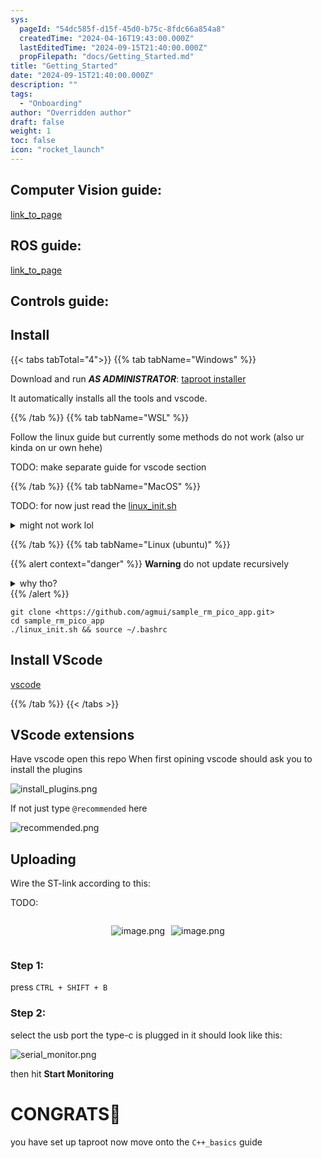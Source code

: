 ```yaml
---
sys:
  pageId: "54dc585f-d15f-45d0-b75c-8fdc66a854a8"
  createdTime: "2024-04-16T19:43:00.000Z"
  lastEditedTime: "2024-09-15T21:40:00.000Z"
  propFilepath: "docs/Getting_Started.md"
title: "Getting_Started"
date: "2024-09-15T21:40:00.000Z"
description: ""
tags:
  - "Onboarding"
author: "Overridden author"
draft: false
weight: 1
toc: false
icon: "rocket_launch"
---
```


## Computer Vision guide:

[link_to_page](86d45bc0-388b-4d26-8848-44f255f73d0e)

## ROS guide:

[link_to_page](3c76c1de-ec8f-46d6-8b0a-294005edc2d5)

## Controls guide:

## Install

{{< tabs tabTotal="4">}}
{{% tab tabName="Windows" %}}

Download and run _**AS ADMINISTRATOR**_: [taproot installer](https://github.com/Thornbots/TeachingFreshies/releases/tag/1.0)

It automatically installs all the tools and vscode.

{{% /tab %}}
{{% tab tabName="WSL" %}}

Follow the linux guide but currently some methods do not work (also ur kinda on ur own hehe)

TODO: make separate guide for vscode section

{{% /tab %}}
{{% tab tabName="MacOS" %}}

TODO: for now just read the [linux_init.sh](https://github.com/agmui/sample_rm_pico_app/blob/main/linux_init.sh)

<details>
<summary>might not work lol</summary>

`brew install libusb pkg-config`

Next install: [vscode](https://code.visualstudio.com/Download)

</details>

{{% /tab %}}
{{% tab tabName="Linux (ubuntu)" %}}

{{% alert context="danger" %}}
**Warning** do not update recursively
<details>
<summary>why tho?</summary>
There are some submodules that may go on for a while (like tinyusb) and I highly
recommend you don't need to get them.
If you want to see what submodules I update just look in `linux_init.sh`
</details>
{{% /alert %}}

```shell
git clone <https://github.com/agmui/sample_rm_pico_app.git>
cd sample_rm_pico_app
./linux_init.sh && source ~/.bashrc
```

## Install VScode

[vscode](https://code.visualstudio.com/Download)

{{% /tab %}}
{{< /tabs >}}

## VScode extensions

Have vscode open this repo
When first opining vscode should ask you to install the plugins

![install_plugins.png](https://prod-files-secure.s3.us-west-2.amazonaws.com/d518164a-d88e-44d1-a4ee-3adb3bd8bce0/89bd30f0-1825-4e77-867b-0a41ce370880/install_plugins.png?X-Amz-Algorithm=AWS4-HMAC-SHA256&X-Amz-Content-Sha256=UNSIGNED-PAYLOAD&X-Amz-Credential=ASIAZI2LB466YJK7LFG6%2F20250306%2Fus-west-2%2Fs3%2Faws4_request&X-Amz-Date=20250306T160928Z&X-Amz-Expires=3600&X-Amz-Security-Token=IQoJb3JpZ2luX2VjEOf%2F%2F%2F%2F%2F%2F%2F%2F%2F%2FwEaCXVzLXdlc3QtMiJHMEUCIArgSlePTWC%2FbRwq9uQ0b8zOsxS6447yK7OTVCFGWjUDAiEA1mP0wyVeP8RRQYt0LDLtlCP62aw%2BU%2Fs56Az16fbS%2BAsq%2FwMIMBAAGgw2Mzc0MjMxODM4MDUiDDvZyUZImUGX%2B3vnhCrcA3qAU9dIbH8p5%2FhIfrSR5ZvzsPUOIl6wujo4PQ5FAMAP0S3bjVpKYUxMXTi5G5qSxHtb68ncFKNAgDcZkNXKQmMqLzPeEjJmSmF%2Bv9SC5PCr%2BbXYbD6FCFBvQjTVsAfi1xdwB7qtkEfx7fhVUEuqtv4N5Y%2FY8Don%2FUHHZJ6kS0sr1WgU8oPQTFKWpbtSDB5YXIBD31JWP0p5xV41qouWWoGHRvVXwHZhuxk6PbzNNsewKTcutrBP2dQsPIBHUDG3ZKC19m2C%2F1XvCWaLNWoUUyMci3N6UM78gl990n%2BTruXhDg0QGwZO%2FpGRCUry5VhqtHktElqrX%2FKMI4UkPtOCR3JKikhwe72fkJH7ENDHpg0zGYKeH3gScoqLfYdXdVZxWI4cyDjC9oO5GX2mYyvN74gRAXkHIQnXw7Omm2MtyyO%2FXYZeBc5j0RvwK6wMCApl%2F6GDYFPZQxDK4lQNib9eKjnONpQmlJl%2FHw8onjvTsGQNM1NCyhwRYwPGPdG7%2FEps5PjFCrUEAdsD3XzlrvnWVQgA%2FnRg97eTGnb8ar0kojcWJXwmW4zt2QoOFvgY%2BnBZbLiU2tlt6468OZBT%2FZ45mj615auum0Jsxi1lCV2em59J1wOEzq2azBzPfYkbMOjvpr4GOqUB%2FZtSivZP3CPtbnbHd9WiYeVr1zFdTqT4QS9pDbAQOF%2FOlDW3tgrB4pYI%2BLlC0CnOU4yejTkK5W4S5kVjRybtob%2FOJ5quLjqH06Rp9WIZeCWH1tKONO9z2HvsqIMV2n18SK4Q4bkhgRTQz9A1mSvLY26KLqfGjkQ4MRKGuvNiBP2jG0ecXi%2FZmkLkfTby96BFUfQILqvjNgO6N0fInJDVrv1p%2Fou4&X-Amz-Signature=0a57e0c6e113abf0318124b42cd75ec8354934270f705122c0b0bd8371d0f696&X-Amz-SignedHeaders=host&x-id=GetObject)

If not just type `@recommended` here  

![recommended.png](https://prod-files-secure.s3.us-west-2.amazonaws.com/d518164a-d88e-44d1-a4ee-3adb3bd8bce0/61e661e9-5d85-4dfc-be0d-8d2097a5e793/recommended.png?X-Amz-Algorithm=AWS4-HMAC-SHA256&X-Amz-Content-Sha256=UNSIGNED-PAYLOAD&X-Amz-Credential=ASIAZI2LB466YJK7LFG6%2F20250306%2Fus-west-2%2Fs3%2Faws4_request&X-Amz-Date=20250306T160928Z&X-Amz-Expires=3600&X-Amz-Security-Token=IQoJb3JpZ2luX2VjEOf%2F%2F%2F%2F%2F%2F%2F%2F%2F%2FwEaCXVzLXdlc3QtMiJHMEUCIArgSlePTWC%2FbRwq9uQ0b8zOsxS6447yK7OTVCFGWjUDAiEA1mP0wyVeP8RRQYt0LDLtlCP62aw%2BU%2Fs56Az16fbS%2BAsq%2FwMIMBAAGgw2Mzc0MjMxODM4MDUiDDvZyUZImUGX%2B3vnhCrcA3qAU9dIbH8p5%2FhIfrSR5ZvzsPUOIl6wujo4PQ5FAMAP0S3bjVpKYUxMXTi5G5qSxHtb68ncFKNAgDcZkNXKQmMqLzPeEjJmSmF%2Bv9SC5PCr%2BbXYbD6FCFBvQjTVsAfi1xdwB7qtkEfx7fhVUEuqtv4N5Y%2FY8Don%2FUHHZJ6kS0sr1WgU8oPQTFKWpbtSDB5YXIBD31JWP0p5xV41qouWWoGHRvVXwHZhuxk6PbzNNsewKTcutrBP2dQsPIBHUDG3ZKC19m2C%2F1XvCWaLNWoUUyMci3N6UM78gl990n%2BTruXhDg0QGwZO%2FpGRCUry5VhqtHktElqrX%2FKMI4UkPtOCR3JKikhwe72fkJH7ENDHpg0zGYKeH3gScoqLfYdXdVZxWI4cyDjC9oO5GX2mYyvN74gRAXkHIQnXw7Omm2MtyyO%2FXYZeBc5j0RvwK6wMCApl%2F6GDYFPZQxDK4lQNib9eKjnONpQmlJl%2FHw8onjvTsGQNM1NCyhwRYwPGPdG7%2FEps5PjFCrUEAdsD3XzlrvnWVQgA%2FnRg97eTGnb8ar0kojcWJXwmW4zt2QoOFvgY%2BnBZbLiU2tlt6468OZBT%2FZ45mj615auum0Jsxi1lCV2em59J1wOEzq2azBzPfYkbMOjvpr4GOqUB%2FZtSivZP3CPtbnbHd9WiYeVr1zFdTqT4QS9pDbAQOF%2FOlDW3tgrB4pYI%2BLlC0CnOU4yejTkK5W4S5kVjRybtob%2FOJ5quLjqH06Rp9WIZeCWH1tKONO9z2HvsqIMV2n18SK4Q4bkhgRTQz9A1mSvLY26KLqfGjkQ4MRKGuvNiBP2jG0ecXi%2FZmkLkfTby96BFUfQILqvjNgO6N0fInJDVrv1p%2Fou4&X-Amz-Signature=125a77b21a6872c6af14d84416099bc763ad1703afa72326cf5696ccfdf28673&X-Amz-SignedHeaders=host&x-id=GetObject)

## Uploading

Wire the ST-link according to this:

TODO:

<div style="display: flex;flex-direction: row; column-gap:10px; max-width: 630px;justify-content: center;">
<div>

![image.png](https://prod-files-secure.s3.us-west-2.amazonaws.com/d518164a-d88e-44d1-a4ee-3adb3bd8bce0/210ecb78-1116-4d7b-b9b7-2292f66fa2c2/image.png?X-Amz-Algorithm=AWS4-HMAC-SHA256&X-Amz-Content-Sha256=UNSIGNED-PAYLOAD&X-Amz-Credential=ASIAZI2LB4665NIRQLZM%2F20250306%2Fus-west-2%2Fs3%2Faws4_request&X-Amz-Date=20250306T160930Z&X-Amz-Expires=3600&X-Amz-Security-Token=IQoJb3JpZ2luX2VjEOj%2F%2F%2F%2F%2F%2F%2F%2F%2F%2FwEaCXVzLXdlc3QtMiJIMEYCIQCogvHI%2BM%2Bc8NThWTbvaSbdNG%2B6iex5uWRaT%2BrdwfUTDQIhAK3TCBpjUM3LdfQSSKJKtJGAJkdyMAm%2BD8p14M6rM%2B9EKv8DCDEQABoMNjM3NDIzMTgzODA1Igy%2FQdqYQdSzfZ1GBrEq3APTmDR%2BPLNC79JoJJQ1mvcLBnRHkrncVtqNdpq6HE9gaCp6p7QE%2B97ipsCeiAeQabrnjU4rgdYD1G1x5%2B36PgP2XEEdsl22NSEu%2Fm1S6UQcqmwNKAADI5kXJzBE6nacf6e6KTP4YXcFiEBpYFGBlNAFt3rpGWohNKrq01%2BsEtGdqWLCjPiKsF%2BUAdmyWTgkJHkRQmgliXSd0%2FnghEr2sCBTLhtiY7kGAh0txjO7BrqF9JjDJvUfylURyjebyEmDLtdzbfVBzkBJlAWxzMgFAmEQoyZV5DO8197tvc9zjIA9mMVQ4E6zPIQpvdjvkzIVmm9CEiw%2B4E%2B9puWg4kqJZFXy%2FhPbwiGmmvgGTJMLV2lH2CpbFNS3gcy5Ea03fekCFsPZiYhHOC%2FOdrWgBc7KhiCqIK4ZajywaGgJmfUJkfe%2BNq8x98EhBlwVe8myzXALZDiEg6T3qOm9rJhz6sGXPXuyz0gxwcHiD7jXuj9vilagXhiGauDh0ggBR3hctYNNoh%2BR%2BltYQSYj2irnYNvQrb4%2FcstW%2BmJD6x95tiJJ3Lnd1TMjzk%2FOcUIDhPp1ytrxLlxkHZ2PUjdYSdO%2FO3NAGVdI5EYIxo1TmsiNJWH9NlMLTh3w7%2FqV%2F0HRDdtFHDCDkKe%2BBjqkASp3cYsVcszGgc6%2BGmdwT3C9pKEAH%2B%2Bv4jvCrbCIembinQDclvZ2RPQFywwRF4hi3MBYmwnGJs%2FMeCcKVLeRy%2F1dr%2FLYTsRrhxJJ9EFY2uwfA4TkNVXtQG87HLTAiFoA%2BxzIP4gFGp1cT%2FtSn0DQZfGn%2B5Sg9eXrWXVsjjX53UcAxvHTj%2BJJ1sl9tcMSJOq37gYUgWXaxF9EBz5FFlH2M92qEWd3&X-Amz-Signature=bd305426bac595ed973e435fe2d02964d49d067574e9cba70df8a69f67023e95&X-Amz-SignedHeaders=host&x-id=GetObject)

</div>
<div>

![image.png](https://prod-files-secure.s3.us-west-2.amazonaws.com/d518164a-d88e-44d1-a4ee-3adb3bd8bce0/33a0fd0f-8ca6-4a86-8e09-26e95ded1fff/image.png?X-Amz-Algorithm=AWS4-HMAC-SHA256&X-Amz-Content-Sha256=UNSIGNED-PAYLOAD&X-Amz-Credential=ASIAZI2LB466YC76SJAP%2F20250306%2Fus-west-2%2Fs3%2Faws4_request&X-Amz-Date=20250306T160930Z&X-Amz-Expires=3600&X-Amz-Security-Token=IQoJb3JpZ2luX2VjEOj%2F%2F%2F%2F%2F%2F%2F%2F%2F%2FwEaCXVzLXdlc3QtMiJIMEYCIQCTw6Nl4TU%2F41T%2BTrKOLS61LVHJbGaJtbZKL%2FWBpLJ%2BiQIhAIQT9F0KX6sV1T3c%2B6Bx3LBAZiTlFgexmonQHWi4Bu78Kv8DCDEQABoMNjM3NDIzMTgzODA1Igx6bSL69jVUc4M6Vr4q3APQUfWBmaM8rap84x9RYFVkWJdq%2BqaVx7%2FmsL0Cg6JLRgUZMDzvVuQatsqSz17tfunpTtCJhE%2F3asLj93RHXH7TEayggoMm5sEOBkSZvano1H%2BVwTGULh9xv%2FgzJTIgCsehWapptLltzjt%2BPNKJ6huKOQA144B86gMqh501Xzf6aWZBEJLa%2BvMJe92zwvo6D9lLOW1BS8ZOQ%2F%2FGdYgTECkaXpYd047%2BAFzm76bhlNAcx5Etah7I7OhAUKNr7tkFWRavxSuGGThsWAm3UpFJAac2a9DddxEjMGubm1S4yco1Q8NOfsOfi3TJV5elfhbG9uReR6i4sBNuI4Awmyr5%2FKNB7gGZUIRitgACdzBaEgZSFlLas551o%2BBs8B9pcWpd%2B2JH0h3QDjGjSJmrz%2BQ8tmI5O2NMlReZmiB86ZubsajwIk4IPuyQ81%2FLnu6PFz2dGCs6cjI5%2Ffng1DOJnFSPLMqeHfV%2Fr2poN4euXhclQ5Ik1kZzKKLWdJAjLvBtyh83v9GG7T5Xuj%2FXc5ujG8PoPGWyw6tNLd426joYrtBqnPOvuMGEBX2C8oBZz%2Begl3EX6N9CFzS4BMLBUOjkGdaXukUioHt%2FFdz74kLAmSXPwnWSinCZPcTFsvcSzDsBwjCSj6e%2BBjqkAZhiHlcPSdl0RfhuihQryb4fowxreTpGV2a9JqouvdzQNzA%2B0rzEpmc%2BspF02XbYoID5%2BZ3apHb6dZKZMU5HJ3O6WFmFVHEF6ZxXxAb0qY2TZUU3LpcioTXXOfzb8tOXDzPMD0LlHthIfFLOMwb9XTSo5hfNJKbseY%2FohuSPBUjhAmo3Q38eZX1D0GLZiX47psmk3XCLDjsQb9F8U0iJCXcBP3jz&X-Amz-Signature=f44fd7c3f50971e14906e1924121db05c349443161ec24d504a4ccee8018647d&X-Amz-SignedHeaders=host&x-id=GetObject)

</div>
</div>

### Step 1:

press `CTRL + SHIFT + B`

### Step 2:

select the usb port the type-c is plugged in it should look like this:

![serial_monitor.png](https://prod-files-secure.s3.us-west-2.amazonaws.com/d518164a-d88e-44d1-a4ee-3adb3bd8bce0/f03f4774-05d4-4393-b6a0-d5efb6d315ab/serial_monitor.png?X-Amz-Algorithm=AWS4-HMAC-SHA256&X-Amz-Content-Sha256=UNSIGNED-PAYLOAD&X-Amz-Credential=ASIAZI2LB466YJK7LFG6%2F20250306%2Fus-west-2%2Fs3%2Faws4_request&X-Amz-Date=20250306T160928Z&X-Amz-Expires=3600&X-Amz-Security-Token=IQoJb3JpZ2luX2VjEOf%2F%2F%2F%2F%2F%2F%2F%2F%2F%2FwEaCXVzLXdlc3QtMiJHMEUCIArgSlePTWC%2FbRwq9uQ0b8zOsxS6447yK7OTVCFGWjUDAiEA1mP0wyVeP8RRQYt0LDLtlCP62aw%2BU%2Fs56Az16fbS%2BAsq%2FwMIMBAAGgw2Mzc0MjMxODM4MDUiDDvZyUZImUGX%2B3vnhCrcA3qAU9dIbH8p5%2FhIfrSR5ZvzsPUOIl6wujo4PQ5FAMAP0S3bjVpKYUxMXTi5G5qSxHtb68ncFKNAgDcZkNXKQmMqLzPeEjJmSmF%2Bv9SC5PCr%2BbXYbD6FCFBvQjTVsAfi1xdwB7qtkEfx7fhVUEuqtv4N5Y%2FY8Don%2FUHHZJ6kS0sr1WgU8oPQTFKWpbtSDB5YXIBD31JWP0p5xV41qouWWoGHRvVXwHZhuxk6PbzNNsewKTcutrBP2dQsPIBHUDG3ZKC19m2C%2F1XvCWaLNWoUUyMci3N6UM78gl990n%2BTruXhDg0QGwZO%2FpGRCUry5VhqtHktElqrX%2FKMI4UkPtOCR3JKikhwe72fkJH7ENDHpg0zGYKeH3gScoqLfYdXdVZxWI4cyDjC9oO5GX2mYyvN74gRAXkHIQnXw7Omm2MtyyO%2FXYZeBc5j0RvwK6wMCApl%2F6GDYFPZQxDK4lQNib9eKjnONpQmlJl%2FHw8onjvTsGQNM1NCyhwRYwPGPdG7%2FEps5PjFCrUEAdsD3XzlrvnWVQgA%2FnRg97eTGnb8ar0kojcWJXwmW4zt2QoOFvgY%2BnBZbLiU2tlt6468OZBT%2FZ45mj615auum0Jsxi1lCV2em59J1wOEzq2azBzPfYkbMOjvpr4GOqUB%2FZtSivZP3CPtbnbHd9WiYeVr1zFdTqT4QS9pDbAQOF%2FOlDW3tgrB4pYI%2BLlC0CnOU4yejTkK5W4S5kVjRybtob%2FOJ5quLjqH06Rp9WIZeCWH1tKONO9z2HvsqIMV2n18SK4Q4bkhgRTQz9A1mSvLY26KLqfGjkQ4MRKGuvNiBP2jG0ecXi%2FZmkLkfTby96BFUfQILqvjNgO6N0fInJDVrv1p%2Fou4&X-Amz-Signature=6c35f229ea4097c6940478d1a29f1d1546a7646a5a726c4808c3f6b7e93be0e7&X-Amz-SignedHeaders=host&x-id=GetObject)

then hit **Start Monitoring**

# CONGRATS🎉

you have set up taproot now move onto the `C++_basics` guide
